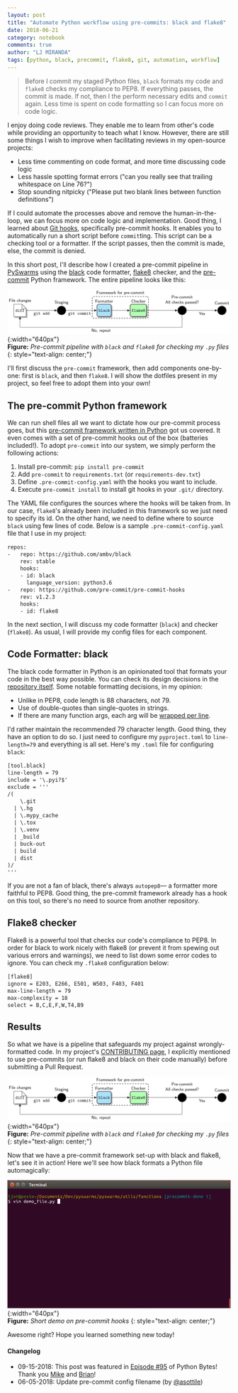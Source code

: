 ```yaml
---
layout: post
title: "Automate Python workflow using pre-commits: black and flake8"
date: 2018-06-21
category: notebook
comments: true
author: "LJ MIRANDA"
tags: [python, black, precommit, flake8, git, automation, workflow]
---
```


> Before I commit my staged Python files, `black` formats my code and `flake8`
> checks my compliance to PEP8. If everything passes, the commit is made. If
> not, then I the perform necessary edits and `commit` again. Less time is
> spent on code formatting so I can focus more on code logic.

I enjoy doing code reviews. They enable me to learn from other's code while
providing an opportunity to teach what I know. However, there are still some
things I wish to improve when facilitating reviews in my open-source
projects:

- Less time commenting on code format, and more time discussing code logic
- Less hassle spotting format errors ("can you really see that trailing
  whitespace on Line 76?")
- Stop sounding nitpicky ("Please put two blank lines between function
  definitions")

If I could automate the processes above and remove the human-in-the-loop, we
can focus more on code logic and implementation. Good thing, I learned about
[Git hooks](https://git-scm.com/book/gr/v2/Customizing-Git-Git-Hooks),
specifically pre-commit hooks. It enables you to automatically run a short script
before `commit`ting. This script can be a checking tool or a formatter. If the
script passes, then the commit is made, else, the commit is denied.

In this short post, I'll describe how I created a pre-commit pipeline in
[PySwarms](https://github.com/ljvmiranda921/pyswarms) using the
[black](https://github.com/ambv/black) code formatter,
[flake8](https://pypi.org/project/flake8/) checker, and the
[pre-commit](https://github.com/pre-commit/pre-commit) Python framework. The
entire pipeline looks like this:

![Diagram](/assets/png/tuts/precommit_pipeline.png){:width="640px"}  
__Figure:__ _Pre-commit pipeline with `black` and `flake8` for checking my `.py` files_
{: style="text-align: center;"}

I'll first discuss the `pre-commit` framework, then add components one-by-one:
first is `black`, and then `flake8`. I will show the dotfiles present
in my project, so feel free to adopt them into your own!

## The pre-commit Python framework

We can run shell files all we want to dictate how our pre-commit process goes,
but this [pre-commit framework written in
Python](https://github.com/pre-commit/pre-commit) got us covered. It even comes
with a set of pre-commit hooks out of the box (batteries included!). To adopt
`pre-commit` into our system, we simply perform the following actions:

1. Install pre-commit: `pip install pre-commit`
2. Add `pre-commit` to `requirements.txt` (or `requirements-dev.txt`)
3. Define `.pre-commit-config.yaml` with the hooks you want to include.
4. Execute `pre-commit install` to install git hooks in your `.git/` directory.

The YAML file configures the sources where the hooks will be taken from. In our
case, `flake8`'s already been included in this framework so we just need
to specify its id. On the other hand, we need to define where to source `black`
using few lines of code. Below is a sample `.pre-commit-config.yaml` file that I
use in my project:

```
repos:
-   repo: https://github.com/ambv/black
    rev: stable
    hooks:
    - id: black
      language_version: python3.6
-   repo: https://github.com/pre-commit/pre-commit-hooks
    rev: v1.2.3
    hooks:
    - id: flake8
```

In the next section, I will discuss my code formatter (`black`) and checker
(`flake8`). As usual, I will provide my config files for each component.

## Code Formatter: black

The black code formatter in Python is an opinionated tool that formats your
code in the best way possible. You can check its design decisions in the
[repository itself](https://github.com/ambv/black). Some notable formatting
decisions, in my opinion:

- Unlike in PEP8, code length is 88 characters, not 79.
- Use of double-quotes than single-quotes in strings.
- If there are many function args, each arg will be [wrapped per line](https://github.com/ambv/black#how-black-wraps-lines).

I'd rather maintain the recommended 79 character length. Good thing, they have
an option to do so. I just need to configure my `pyproject.toml` to
`line-length=79` and everything is all set. Here's my `.toml` file for
configuring `black`:

```
[tool.black]
line-length = 79
include = '\.pyi?$'
exclude = '''
/(
    \.git
  | \.hg
  | \.mypy_cache
  | \.tox
  | \.venv
  | _build
  | buck-out
  | build
  | dist
)/
'''
```

If you are not a fan of black, there's always `autopep8`&mdash; a formatter
more faithful to PEP8. Good thing, the pre-commit framework already has a hook
on this tool, so there's no need to source from another repository.

## Flake8 checker

Flake8 is a powerful tool that checks our code's compliance to PEP8. In order
for black to work nicely with flake8 (or prevent it from spewing out various
errors and warnings), we need to list down some error codes to ignore. You can
check my `.flake8` configuration below:

```
[flake8]
ignore = E203, E266, E501, W503, F403, F401
max-line-length = 79
max-complexity = 18
select = B,C,E,F,W,T4,B9
```

## Results

So what we have is a pipeline that safeguards my project against
wrongly-formatted code. In my project's [CONTRIBUTING
page](https://pyswarms.readthedocs.io/en/development/contributing.html#get-started),
I explicitly mentioned to use pre-commits (or run flake8 and black on their code
manually) before submitting a Pull Request.

![Diagram](/assets/png/tuts/precommit_pipeline.png){:width="640px"}  
__Figure:__ _Pre-commit pipeline with `black` and `flake8` for checking my `.py` files_
{: style="text-align: center;"}

Now that we have a pre-commit framework set-up with black and flake8, let's see
it in action! Here we'll see how black formats a Python file automagically: 

![Diagram](/assets/png/tuts/precommit_demo.gif){:width="640px"}  
__Figure:__ _Short demo on pre-commit hooks_
{: style="text-align: center;"}

Awesome right? Hope you learned something new today!

#### Changelog
* 09-15-2018: This post was featured in [Episode #95](https://pythonbytes.fm/episodes/show/95/unleash-the-py-spy) of Python Bytes! Thank you [Mike](https://twitter.com/mkennedy?lang=en) and [Brian](https://twitter.com/brianokken?lang=en)! 
* 06-05-2018: Update pre-commit config filename (by [@asottile](https://github.com/asottile))

